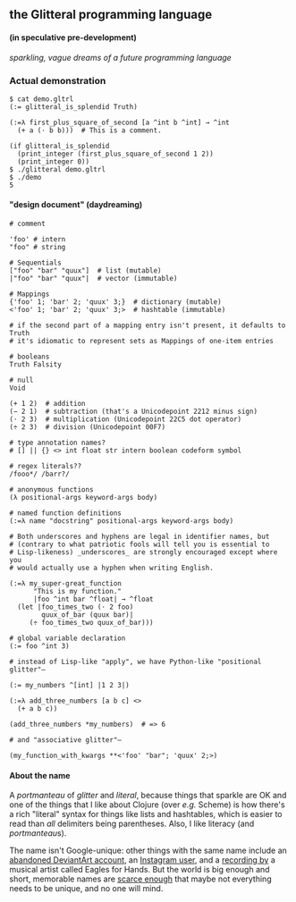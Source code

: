 ## the Glitteral programming language 

#### (in speculative pre-development)

*sparkling, vague dreams of a future programming language*

### Actual demonstration

```
$ cat demo.gltrl 
(:= glitteral_is_splendid Truth)

(:=λ first_plus_square_of_second [a ^int b ^int] → ^int 
  (+ a (⋅ b b)))  # This is a comment.

(if glitteral_is_splendid
  (print_integer (first_plus_square_of_second 1 2))
  (print_integer 0))
$ ./glitteral demo.gltrl 
$ ./demo 
5
```

#### "design document" (daydreaming)

```
# comment

'foo' # intern
"foo" # string

# Sequentials
["foo" "bar" "quux"]  # list (mutable) 
|"foo" "bar" "quux"|  # vector (immutable) 

# Mappings
{'foo' 1; 'bar' 2; 'quux' 3;}  # dictionary (mutable) 
<'foo' 1; 'bar' 2; 'quux' 3;>  # hashtable (immutable) 

# if the second part of a mapping entry isn't present, it defaults to Truth
# it's idiomatic to represent sets as Mappings of one-item entries

# booleans
Truth Falsity

# null
Void

(+ 1 2)  # addition
(− 2 1)  # subtraction (that's a Unicodepoint 2212 minus sign)
(⋅ 2 3)  # multiplication (Unicodepoint 22C5 dot operator)
(÷ 2 3)  # division (Unicodepoint 00F7)

# type annotation names?
# [] || {} <> int float str intern boolean codeform symbol

# regex literals??
/fooo*/ /barr?/

# anonymous functions
(λ positional-args keyword-args body)

# named function definitions
(:=λ name "docstring" positional-args keyword-args body)

# Both underscores and hyphens are legal in identifier names, but
# (contrary to what patriotic fools will tell you is essential to
# Lisp-likeness) _underscores_ are strongly encouraged except where you
# would actually use a hyphen when writing English.

(:=λ my_super-great_function
      "This is my function."
      |foo ^int bar ^float| → ^float
  (let |foo_times_two (⋅ 2 foo)
        quux_of_bar (quux bar)|
     (÷ foo_times_two quux_of_bar)))

# global variable declaration
(:= foo ^int 3)

# instead of Lisp-like "apply", we have Python-like "positional glitter"—

(:= my_numbers ^[int] |1 2 3|)

(:=λ add_three_numbers [a b c] <>
  (+ a b c))

(add_three_numbers *my_numbers)  # => 6

# and "associative glitter"—

(my_function_with_kwargs **<'foo' "bar"; 'quux' 2;>)

```

#### About the name

A *portmanteau* of *glitter* and *literal*, because things that sparkle are OK and one of the things that I like about Clojure (over *e.g.* Scheme) is how there's a rich "literal" syntax for things like lists and hashtables, which is easier to read than *all* delimiters being parentheses. Also, I like literacy (and *portmanteau*s).

The name isn't Google-unique: other things with the same name include an [abandoned DeviantArt account](http://glitteral.deviantart.com/), an [Instagram user](https://instagram.com/glitteral/), and a [recording by](https://www.youtube.com/watch?v=_WdRaT94rio) a musical artist called Eagles for Hands. But the world is big enough and short, memorable names are [scarce enough](http://en.wikipedia.org/wiki/Information_theory) that maybe not everything needs to be unique, and no one will mind.
